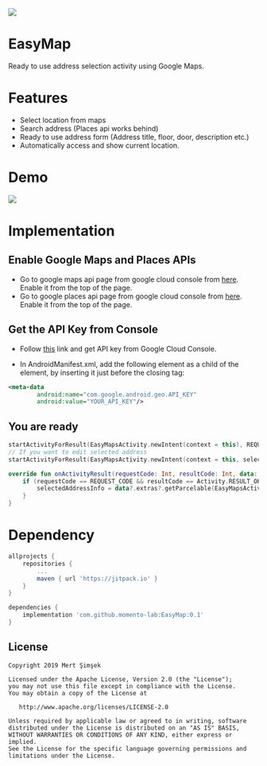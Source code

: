 <img src="https://raw.githubusercontent.com/momento-lab/EasyMap/master/art/artcover.png"/>

# EasyMap
Ready to use address selection activity using Google Maps.

# Features
- Select location from maps
- Search address (Places api works behind)
- Ready to use address form (Address title, floor, door, description etc.)
- Automatically access and show current location.

# Demo
<img src="https://raw.githubusercontent.com/momento-lab/EasyMap/master/art/demo.gif"/>

# Implementation 

## Enable Google Maps and Places APIs
* Go to google maps api page from google cloud console from [here](https://console.cloud.google.com/google/maps-apis/apis/maps-android-backend.googleapis.com/metrics?). Enable it from the top of the page.
* Go to google places api page from google cloud console from [here](https://console.cloud.google.com/google/maps-apis/apis/places-backend.googleapis.com/metrics?). Enable it from the top of the page.

## Get the API Key from Console

* Follow [this](https://developers.google.com/maps/documentation/android-sdk/get-api-key) link and get API key from Google Cloud Console.

* In AndroidManifest.xml, add the following element as a child of the <application> element, by inserting it just before the closing </application> tag:
```xml
<meta-data
        android:name="com.google.android.geo.API_KEY"
        android:value="YOUR_API_KEY"/>
```

## You are ready
```kotlin
startActivityForResult(EasyMapsActivity.newIntent(context = this), REQUEST_CODE)
// If you want to edit selected address
startActivityForResult(EasyMapsActivity.newIntent(context = this, selectedAddressInfo = selectedAddressInfo), REQUEST_CODE)
```

```kotlin
override fun onActivityResult(requestCode: Int, resultCode: Int, data: Intent?) {
    if (requestCode == REQUEST_CODE && resultCode == Activity.RESULT_OK) {
        selectedAddressInfo = data?.extras?.getParcelable(EasyMapsActivity.KEY_SELECTED_ADDRESS)
    }
}
```


# Dependency

```groovy
allprojects {
    repositories {
        ...
        maven { url 'https://jitpack.io' }
    }
}

dependencies {
    implementation 'com.github.momento-lab:EasyMap:0.1'
}
```


License
--------


    Copyright 2019 Mert Şimşek

    Licensed under the Apache License, Version 2.0 (the "License");
    you may not use this file except in compliance with the License.
    You may obtain a copy of the License at

       http://www.apache.org/licenses/LICENSE-2.0

    Unless required by applicable law or agreed to in writing, software
    distributed under the License is distributed on an "AS IS" BASIS,
    WITHOUT WARRANTIES OR CONDITIONS OF ANY KIND, either express or implied.
    See the License for the specific language governing permissions and
    limitations under the License.

